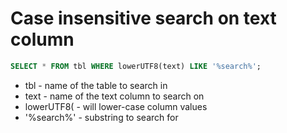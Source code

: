 # Case insensitive search on text column

```sql
SELECT * FROM tbl WHERE lowerUTF8(text) LIKE '%search%';
```

- tbl - name of the table to search in
- text - name of the text column to search on
- lowerUTF8( - will lower-case column values
- '%search%' - substring to search for
